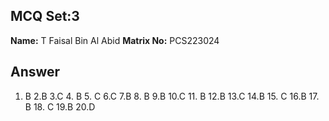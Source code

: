 ## MCQ Set:3

**Name:** T
Faisal Bin Al Abid 
**Matrix No:** PCS223024
## Answer
1. B 2.B  3.C  4. B 5. C 6.C  7.B 8. B 9.B 10.C 11. B 12.B 13.C 14.B 15. C 16.B 17. B 18. C 19.B 20.D
